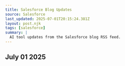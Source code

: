```yaml
---
title: Salesforce Blog Updates
source: Salesforce
last_updated: 2025-07-01T20:15:24.381Z
layout: post.njk
tags: [salesforce]
summary: |
  AI tool updates from the Salesforce blog RSS feed.
---
```


## July 01 2025

